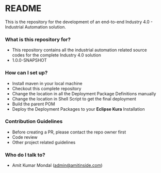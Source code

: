 # README #

This is the repository for the development of an end-to-end Industry 4.0 - Industrial Automation solution.

### What is this repository for? ###

* This repository contains all the industrial automation related source codes for the complete Industry 4.0 solution
* 1.0.0-SNAPSHOT 

### How can I set up? ###

* Install maven in your local machine
* Checkout this complete repository 
* Change the location in all the Deployment Package Definitions manually
* Change the location in Shell Script to get the final deployment
* Build the parent POM
* Deploy the Deployment Packages to your **Eclipse Kura** Installation

### Contribution Guidelines ###

* Before creating a PR, please contact the repo owner first
* Code review
* Other project related guidelines

### Who do I talk to? ###

* Amit Kumar Mondal (admin@amitinside.com)
